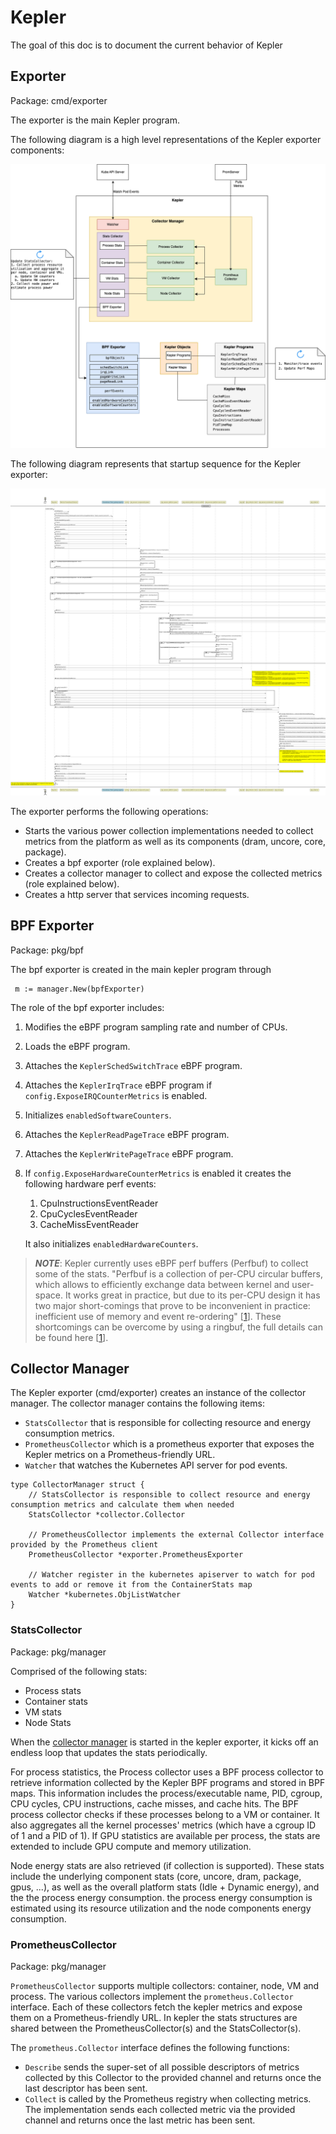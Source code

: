 # Kepler

The goal of this doc is to document the current behavior of Kepler

## Exporter

Package: cmd/exporter

The exporter is the main Kepler program.

The following diagram is a high level representations of the Kepler
exporter components:

![Exporter](../images/exporter.png)

The following diagram represents that startup sequence for the Kepler
exporter:

![Exporter startup](../images/exporter-seq.png)

The exporter performs the following operations:

* Starts the various power collection implementations needed to collect metrics
  from the platform as well as its components (dram, uncore, core, package).
* Creates a bpf exporter (role explained below).
* Creates a collector manager to collect and expose the collected metrics (role explained below).
* Creates a http server that services incoming requests.

## BPF Exporter

Package: pkg/bpf

The bpf exporter is created in the main kepler program through

```golang
 m := manager.New(bpfExporter)
```

The role of the bpf exporter includes:

1. Modifies the eBPF program sampling rate and number of CPUs.
1. Loads the eBPF program.
1. Attaches the `KeplerSchedSwitchTrace` eBPF program.
1. Attaches the `KeplerIrqTrace` eBPF program if `config.ExposeIRQCounterMetrics` is enabled.
1. Initializes `enabledSoftwareCounters`.
1. Attaches the `KeplerReadPageTrace` eBPF program.
1. Attaches the `KeplerWritePageTrace` eBPF program.
1. If `config.ExposeHardwareCounterMetrics` is enabled it creates the following hardware perf events:
   1. CpuInstructionsEventReader
   1. CpuCyclesEventReader
   1. CacheMissEventReader

   It also initializes `enabledHardwareCounters`.

> **_NOTE_**: Kepler currently uses eBPF perf buffers (Perfbuf) to collect some of the stats.
"Perfbuf is a collection of per-CPU circular buffers, which allows to efficiently exchange data
between kernel and user-space. It works great in practice, but due to its per-CPU design it
has two major short-comings that prove to be inconvenient in practice: inefficient use of
memory and event re-ordering" [[1]]. These shortcomings can be overcome by using a ringbuf,
the full details can be found here [[1]].

[1]: https://nakryiko.com/posts/bpf-ringbuf/

## Collector Manager

The Kepler exporter (cmd/exporter) creates an instance of the collector manager.
The collector manager contains the following items:

* `StatsCollector` that is responsible for collecting resource and energy consumption metrics.
* `PrometheusCollector` which is a prometheus exporter that exposes the Kepler metrics on a
   Prometheus-friendly URL.
* `Watcher` that watches the Kubernetes API server for pod events.

```golang
type CollectorManager struct {
    // StatsCollector is responsible to collect resource and energy consumption metrics and calculate them when needed
    StatsCollector *collector.Collector

    // PrometheusCollector implements the external Collector interface provided by the Prometheus client
    PrometheusCollector *exporter.PrometheusExporter

    // Watcher register in the kubernetes apiserver to watch for pod events to add or remove it from the ContainerStats map
    Watcher *kubernetes.ObjListWatcher
}
```

### StatsCollector

Package: pkg/manager

Comprised of the following stats:

* Process stats
* Container stats
* VM stats
* Node Stats

When the [collector manager](#collector-manager) is started in the kepler exporter,
it kicks off an endless loop that updates the stats periodically.

For process statistics, the Process collector uses a BPF process collector to
retrieve information collected by the Kepler BPF programs and stored in BPF
maps. This information includes the process/executable name, PID, cgroup,
CPU cycles, CPU instructions, cache misses, and cache hits. The BPF process
collector checks if these processes belong to a VM or container. It also
aggregates all the kernel processes' metrics (which have a cgroup
ID of 1 and a PID of 1). If GPU statistics are available per process,
the stats are extended to include GPU compute and memory utilization.

Node energy stats are also retrieved (if collection is supported). These stats
include the underlying component stats (core, uncore, dram, package, gpus, ...),
as well as the overall platform stats (Idle + Dynamic energy), and the
the process energy consumption. the process energy consumption is estimated
using its resource utilization and the node components energy consumption.

### PrometheusCollector

Package: pkg/manager

`PrometheusCollector` supports multiple collectors: container, node, VM and process.
The various collectors implement the `prometheus.Collector` interface. Each of these
collectors fetch the kepler metrics and expose them on a Prometheus-friendly URL. In
kepler the stats structures are shared between the PrometheusCollector(s) and the
StatsCollector(s).

The `prometheus.Collector` interface defines the following functions:

* `Describe` sends the super-set of all possible descriptors of metrics
   collected by this Collector to the provided channel and returns once
   the last descriptor has been sent.
* `Collect` is called by the Prometheus registry when collecting metrics.
   The implementation sends each collected metric via the provided channel
   and returns once the last metric has been sent.

